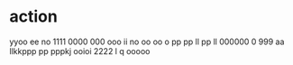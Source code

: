 # action 
yyoo
ee
no
1111
0000
000
ooo
ii
no
oo
oo
o
pp
pp
ll
pp
ll
000000
0
999
aa
llkkppp
pp
pppkj
ooioi
2222
l
q
ooooo
